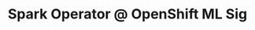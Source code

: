 ---
title: "Spark Operator @ OpenShift ML Sig"
description: "Really short intro into operators and also comparison of two existing operators for Apache Spark."
link: "https://www.youtube.com/watch?v=Lw2omArsYAE"
tags: ["spark", "ML Sig", "openshift", "kubernetes-operator"]
weight: 10
draft: false
---